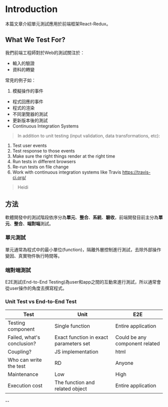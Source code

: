 # Introduction

本篇文章介紹單元測試應用於前端框架React-Redux。

## What We Test For?

我們前端工程師對於Web的測試關注於：

* 輸入的驗證
* 資料的轉變
 
常見的例子如：

1. 模擬操作的事件
*  程式回應的事件
*  程式的渲染
*  不同瀏覽器的測試
*  更新版本後的測試
*  Continuous Integration Systems

> In addition to unit testing (input validation, data transformations, etc):
>
1. Test user events
2. Test response to those events
3. Make sure the right things render at the right time
4. Run tests in different browsers
5. Re-run tests on file change
6. Work with continuous integration systems like Travis https://travis-ci.org/

> Heidi

## 方法

軟體開發中的測試階段依序分為**單元**、**整合**、**系統**、**驗收**，前端開發目前主分為**單元**、**整合**、**端對端**測試。

### 單元測試

單元通常為程式中的最小單位(function)，隔離外層控制進行測試，去除外部操作變因、真實物件執行時間等。

### 端對端測試

E2E測試(End-to-End Testing)為user和app之間的互動來進行測試，所以通常會從user操作的角度去撰寫程式。

### Unit Test vs End-to-End Test

Test                       | Unit                                   | E2E                                 
-------------------------- | -------------------------------------- | ----------------------------------
Testing component          | Single function                        | Entire application
Failed, what's conclusion? | Exact function in exact parameters set | Could be any component related
Coupling?                  | JS implementation                      | html
Who can write the test     | RD                                     | Anyone
Maintenance                | Low                                    | High
Execution cost             | The function and related object        | Entire application


--








